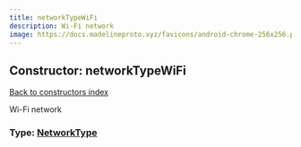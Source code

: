 ```yaml
---
title: networkTypeWiFi
description: Wi-Fi network
image: https://docs.madelineproto.xyz/favicons/android-chrome-256x256.png
---
```

## Constructor: networkTypeWiFi  
[Back to constructors index](index.md)



Wi-Fi network




### Type: [NetworkType](../types/NetworkType.md)


